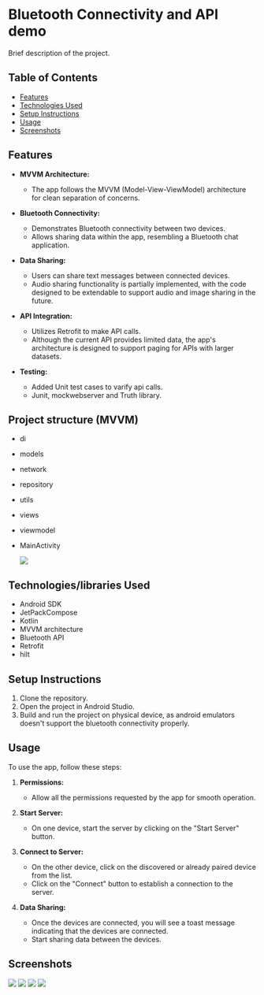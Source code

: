 # Bluetooth Connectivity and API demo

Brief description of the project.

## Table of Contents


- [Features](#features)
- [Technologies Used](#technologies-used)
- [Setup Instructions](#setup-instructions)
- [Usage](#usage)
- [Screenshots](#screenshots)




## Features

- **MVVM Architecture:** 
  - The app follows the MVVM (Model-View-ViewModel) architecture for clean separation of concerns.

- **Bluetooth Connectivity:**
  - Demonstrates Bluetooth connectivity between two devices.
  - Allows sharing data within the app, resembling a Bluetooth chat application.

- **Data Sharing:**
  - Users can share text messages between connected devices.
  - Audio sharing functionality is partially implemented, with the code designed to be extendable to support audio and image sharing in the future.

- **API Integration:**
  - Utilizes Retrofit to make API calls.
  - Although the current API provides limited data, the app's architecture is designed to support paging for APIs with larger datasets.
    
- **Testing:**
  - Added Unit test cases to varify api calls.
  - Junit, mockwebserver and Truth library.



## Project structure (MVVM)
* di
* models
* network
* repository
* utils
* views
* viewmodel
* MainActivity

  <img src="https://github.com/SantoshInchalakaranji/ShoppingApp/blob/master/Screenshots/mvvm.png" /> 

 

## Technologies/libraries Used

- Android SDK
- JetPackCompose
- Kotlin
- MVVM architecture
- Bluetooth API
- Retrofit
- hilt
  

## Setup Instructions

1. Clone the repository.
2. Open the project in Android Studio.
3. Build and run the project on physical device, as android emulators doesn't support the bluetooth connectivity properly.

## Usage

To use the app, follow these steps:

1. **Permissions:**
   - Allow all the permissions requested by the app for smooth operation.

2. **Start Server:**
   - On one device, start the server by clicking on the "Start Server" button.

3. **Connect to Server:**
   - On the other device, click on the discovered or already paired device from the list.
   - Click on the "Connect" button to establish a connection to the server.

4. **Data Sharing:**
   - Once the devices are connected, you will see a toast message indicating that the devices are connected.
   - Start sharing data between the devices.

## Screenshots
<img src="https://github.com/SantoshInchalakaranji/BlueToothAndApiDemo/blob/master/screenshots/splash.jpg" />
<img src="https://github.com/SantoshInchalakaranji/BlueToothAndApiDemo/blob/master/screenshots/news.jpg" />
<img src="https://github.com/SantoshInchalakaranji/BlueToothAndApiDemo/blob/master/screenshots/connect.jpg" />
<img src="https://github.com/SantoshInchalakaranji/BlueToothAndApiDemo/blob/master/screenshots/chat.jpg" />
